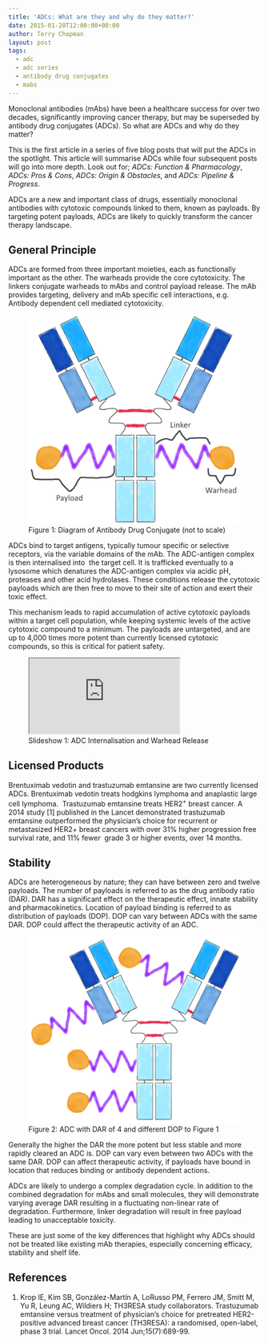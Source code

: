 ```yaml
---
title: 'ADCs: What are they and why do they matter?'
date: 2015-01-20T12:00:00+00:00
author: Terry Chapman
layout: post
tags:
  - adc
  - adc series
  - antibody drug conjugates
  - mabs
---
```


Monoclonal antibodies (mAbs) have been a healthcare success for over two decades, significantly improving cancer therapy, but may be superseded by antibody drug conjugates (ADCs). So what are ADCs and why do they matter?

This is the first article in a series of five blog posts that will put the ADCs in the spotlight. This article will summarise ADCs while four subsequent posts will go into more depth. Look out for; _ADCs: Function & Pharmacology_, _ADCs: Pros & Cons_, _ADCs: Origin & Obstacles_, and _ADCs: Pipeline & Progress_.

ADCs are a new and important class of drugs, essentially monoclonal antibodies with cytotoxic compounds linked to them, known as payloads. By targeting potent payloads, ADCs are likely to quickly transform the cancer therapy landscape.

## General Principle

ADCs are formed from three important moieties, each as functionally important as the other. The warheads provide the core cytotoxicity. The linkers conjugate warheads to mAbs and control payload release. The mAb provides targeting, delivery and mAb specific cell interactions, e.g. Antibody dependent cell mediated cytotoxicity.

<figure>
    <img src="/images/ADC-Diagram-Annotated-Web.jpg">
    <figcaption>Figure 1: Diagram of Antibody Drug Conjugate (not to scale)</figcaption>
</figure>

ADCs bind to target antigens, typically tumour specific or selective receptors, via the variable domains of the mAb. The ADC-antigen complex is then internalised into  the target cell. It is trafficked eventually to a lysosome which denatures the ADC-antigen complex via acidic pH, proteases and other acid hydrolases. These conditions release the cytotoxic payloads which are then free to move to their site of action and exert their toxic effect.

This mechanism leads to rapid accumulation of active cytotoxic payloads within a target cell population, while keeping systemic levels of the active cytotoxic compound to a minimum. The payloads are untargeted, and are up to 4,000 times more potent than currently licensed cytotoxic compounds, so this is critical for patient safety.

<figure>
<iframe src="https://www.slideshare.net/slideshow/embed_code/43581288"></iframe>
<figcaption>Slideshow 1: ADC Internalisation and Warhead Release</figcaption>
</figure>

## Licensed Products

Brentuximab vedotin and trastuzumab emtansine are two currently licensed ADCs. Brentuximab vedotin treats hodgkins lymphoma and anaplastic large cell lymphoma.  Trastuzumab emtansine treats HER2<sup>+</sup> breast cancer. A 2014 study [1] published in the Lancet demonstrated trastuzumab emtansine outperformed the physician’s choice for recurrent or metastasized HER2+ breast cancers with over 31% higher progression free survival rate, and 11% fewer  grade 3 or higher events, over 14 months.

## Stability

ADCs are heterogeneous by nature; they can have between zero and twelve payloads. The number of payloads is referred to as the drug antibody ratio (DAR). DAR has a significant effect on the therapeutic effect, innate stability and pharmacokinetics. Location of payload binding is referred to as distribution of payloads (DOP). DOP can vary between ADCs with the same DAR. DOP could affect the therapeutic activity of an ADC.

<figure>
    <img src="/images/DAR-4.3-Web.png">
    <figcaption>Figure 2: ADC with DAR of 4 and different DOP to Figure 1</figcaption>
</figure>

Generally the higher the DAR the more potent but less stable and more rapidly cleared an ADC is. DOP can vary even between two ADCs with the same DAR. DOP can affect therapeutic activity, if payloads have bound in location that reduces binding or antibody dependent actions.

ADCs are likely to undergo a complex degradation cycle. In addition to the combined degradation for mAbs and small molecules, they will demonstrate varying average DAR resulting in a fluctuating non-linear rate of degradation. Furthermore, linker degradation will result in free payload leading to unacceptable toxicity.

These are just some of the key differences that highlight why ADCs should not be treated like existing mAb therapies, especially concerning efficacy, stability and shelf life.

## References

1. Krop IE, Kim SB, González-Martín A, LoRusso PM, Ferrero JM, Smitt M, Yu R, Leung AC, Wildiers H; TH3RESA study collaborators. Trastuzumab emtansine versus treatment of physician’s choice for pretreated HER2-positive advanced breast cancer (TH3RESA): a randomised, open-label, phase 3 trial. Lancet Oncol. 2014 Jun;15(7):689-99.